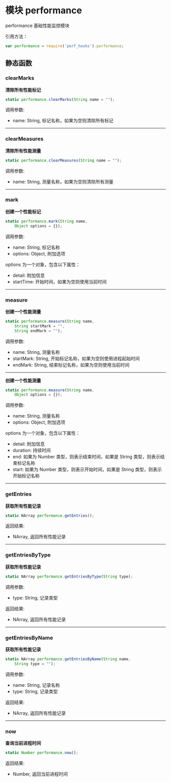 # 模块 performance
performance 基础性能监控模块

引用方法：

```JavaScript
var performance = require('perf_hooks').performance;
```

## 静态函数
        
### clearMarks
**清除所有性能标记**

```JavaScript
static performance.clearMarks(String name = "");
```

调用参数:
* name: String, 标记名称，如果为空则清除所有标记

--------------------------
### clearMeasures
**清除所有性能测量**

```JavaScript
static performance.clearMeasures(String name = "");
```

调用参数:
* name: String, 测量名称，如果为空则清除所有测量

--------------------------
### mark
**创建一个性能标记**

```JavaScript
static performance.mark(String name,
    Object options = {});
```

调用参数:
* name: String, 标记名称
* options: Object, 附加选项

options 为一个对象，包含以下属性：
 - detail: 附加信息
 - startTime: 开始时间，如果为空则使用当前时间

--------------------------
### measure
**创建一个性能测量**

```JavaScript
static performance.measure(String name,
    String startMark = "",
    String endMark = "");
```

调用参数:
* name: String, 测量名称
* startMark: String, 开始标记名称，如果为空则使用进程起始时间
* endMark: String, 结束标记名称，如果为空则使用当前时间

--------------------------
**创建一个性能测量**

```JavaScript
static performance.measure(String name,
    Object options = {});
```

调用参数:
* name: String, 测量名称
* options: Object, 附加选项

options 为一个对象，包含以下属性：
 - detail: 附加信息
 - duration: 持续时间
 - end: 如果为 Number 类型，则表示结束时间，如果是 String 类型，则表示结束标记名称
 - start: 如果为 Number 类型，则表示开始时间，如果是 String 类型，则表示开始标记名称

--------------------------
### getEntries
**获取所有性能记录**

```JavaScript
static NArray performance.getEntries();
```

返回结果:
* NArray, 返回所有性能记录

--------------------------
### getEntriesByType
**获取所有性能记录**

```JavaScript
static NArray performance.getEntriesByType(String type);
```

调用参数:
* type: String, 记录类型

返回结果:
* NArray, 返回所有性能记录

--------------------------
### getEntriesByName
**获取所有性能记录**

```JavaScript
static NArray performance.getEntriesByName(String name,
    String type = "");
```

调用参数:
* name: String, 记录名称
* type: String, 记录类型

返回结果:
* NArray, 返回所有性能记录

--------------------------
### now
**查询当前进程时间**

```JavaScript
static Number performance.now();
```

返回结果:
* Number, 返回当前进程时间

